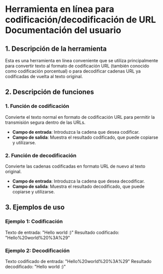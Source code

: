 # Herramienta en línea para codificación/decodificación de URL Documentación del usuario

## 1. Descripción de la herramienta
Esta es una herramienta en línea conveniente que se utiliza principalmente para convertir texto al formato de codificación URL (también conocido como codificación porcentual) o para decodificar cadenas URL ya codificadas de vuelta al texto original.

## 2. Descripción de funciones

### 1. Función de codificación
Convierte el texto normal en formato de codificación URL para permitir la transmisión segura dentro de las URLs.
- **Campo de entrada**: Introduzca la cadena que desea codificar.
- **Campo de salida**: Muestra el resultado codificado, que puede copiarse y utilizarse.

### 2. Función de decodificación
Convierte las cadenas codificadas en formato URL de nuevo al texto original.
- **Campo de entrada**: Introduzca la cadena que desea decodificar.
- **Campo de salida**: Muestra el resultado decodificado, que puede copiarse y utilizarse.

## 3. Ejemplos de uso

### Ejemplo 1: Codificación
Texto de entrada: "Hello world :)"
Resultado codificado: "Hello%20world%20%3A%29"

### Ejemplo 2: Decodificación
Texto codificado de entrada: "Hello%20world%20%3A%29"
Resultado decodificado: "Hello world :)"